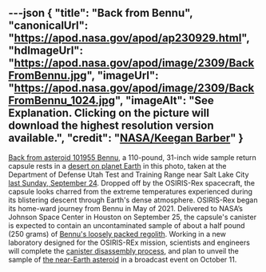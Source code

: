 ---json
{
  "title": "Back from Bennu",
  "canonicalUrl": "https://apod.nasa.gov/apod/ap230929.html",
  "hdImageUrl": "https://apod.nasa.gov/apod/image/2309/BackFromBennu.jpg",
  "imageUrl": "https://apod.nasa.gov/apod/image/2309/BackFromBennu_1024.jpg",
  "imageAlt": "See Explanation. Clicking on the picture will download the highest resolution version available.",
  "credit": "[NASA/Keegan Barber](https://www.flickr.com/photos/nasahqphoto/53210883020/in/album-72177720311435828/)"
}
---

[Back from asteroid 101955 Bennu](https://www.nasa.gov/press-release/nasa-s-first-asteroid-sample-has-landed-now-secure-in-clean-room), a 110-pound, 31-inch wide sample return capsule rests in a [desert on planet Earth](https://earthobservatory.nasa.gov/images/151863/osiris-rex-prepares-to-return-asteroid-sample) in this photo, taken at the Department of Defense Utah Test and Training Range near Salt Lake City [last Sunday, September 24](https://www.flickr.com/photos/nasahqphoto/albums/72177720311435828/with/53210883020/). Dropped off by the OSIRIS-Rex spacecraft, the capsule looks charred from the extreme temperatures experienced during its blistering descent through Earth's dense atmosphere. OSIRIS-Rex began its home-ward journey from Bennu in May of 2021. Delivered to NASA’s Johnson Space Center in Houston on September 25, the capsule's canister is expected to contain an uncontaminated sample of about a half pound (250 grams) of [Bennu's loosely packed regolith](https://apod.nasa.gov/apod/ap230921.html). Working in a new laboratory designed for the OSIRIS-REx mission, scientists and engineers will complete the [canister disassembly process](https://blogs.nasa.gov/osiris-rex/2023/09/26/the-osiris-rex-sample-canister-lid-is-removed/), and plan to unveil the sample of [the near-Earth asteroid](https://solarsystem.nasa.gov/asteroids-comets-and-meteors/asteroids/101955-bennu/overview/) in a broadcast event on October 11.
